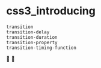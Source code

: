 # css3_introducing



    transition
    transition-delay
    transition-duration
    transition-property
    transition-timing-function

:bouquet:
:sheep:

